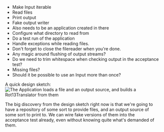 * Make Input iterable
* Read files
* Print output
* Fake output writer
* Also needs to be an application created in there
* Configure what directory to read from
* Do a test run of the application
* Handle exceptions while reading files.
* Don't forget to close the filereader when you're done.
* Any magic around flushing of output streams?
* Do we need to trim whitespace when checking output in the acceptance test?
* Missing files?
* Should it be possible to use an Input more than once?

A quick design sketch:
![The Application loads a file and an output source, and builds a Rot13Translator from them](http://www.diagrammr.com/png?key=dG6ESsAeogH)

The big discovery from the design sketch right now is that we're going to have a repository of some
sort to provide files, and an output source of some sort to print to. We can wire fake versions of
them into the acceptance test already, even without knowing quite what's demanded of them.